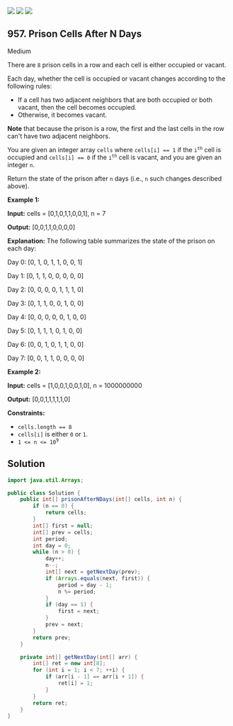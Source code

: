 [![](https://img.shields.io/github/stars/javadev/LeetCode-in-Java?label=Stars&style=flat-square)](https://github.com/javadev/LeetCode-in-Java)
[![](https://img.shields.io/github/forks/javadev/LeetCode-in-Java?label=Fork%20me%20on%20GitHub%20&style=flat-square)](https://github.com/javadev/LeetCode-in-Java/fork)
[![](https://img.shields.io/badge/-LeetCode%20in%20Kotlin-blue?style=flat-square)](https://github.com/javadev/LeetCode-in-Kotlin)

## 957\. Prison Cells After N Days

Medium

There are `8` prison cells in a row and each cell is either occupied or vacant.

Each day, whether the cell is occupied or vacant changes according to the following rules:

*   If a cell has two adjacent neighbors that are both occupied or both vacant, then the cell becomes occupied.
*   Otherwise, it becomes vacant.

**Note** that because the prison is a row, the first and the last cells in the row can't have two adjacent neighbors.

You are given an integer array `cells` where `cells[i] == 1` if the <code>i<sup>th</sup></code> cell is occupied and `cells[i] == 0` if the <code>i<sup>th</sup></code> cell is vacant, and you are given an integer `n`.

Return the state of the prison after `n` days (i.e., `n` such changes described above).

**Example 1:**

**Input:** cells = [0,1,0,1,1,0,0,1], n = 7

**Output:** [0,0,1,1,0,0,0,0]

**Explanation:** The following table summarizes the state of the prison on each day:

Day 0: [0, 1, 0, 1, 1, 0, 0, 1]

Day 1: [0, 1, 1, 0, 0, 0, 0, 0]

Day 2: [0, 0, 0, 0, 1, 1, 1, 0]

Day 3: [0, 1, 1, 0, 0, 1, 0, 0]

Day 4: [0, 0, 0, 0, 0, 1, 0, 0]

Day 5: [0, 1, 1, 1, 0, 1, 0, 0]

Day 6: [0, 0, 1, 0, 1, 1, 0, 0]

Day 7: [0, 0, 1, 1, 0, 0, 0, 0]

**Example 2:**

**Input:** cells = [1,0,0,1,0,0,1,0], n = 1000000000

**Output:** [0,0,1,1,1,1,1,0]

**Constraints:**

*   `cells.length == 8`
*   `cells[i]` is either `0` or `1`.
*   <code>1 <= n <= 10<sup>9</sup></code>

## Solution

```java
import java.util.Arrays;

public class Solution {
    public int[] prisonAfterNDays(int[] cells, int n) {
        if (n == 0) {
            return cells;
        }
        int[] first = null;
        int[] prev = cells;
        int period;
        int day = 0;
        while (n > 0) {
            day++;
            n--;
            int[] next = getNextDay(prev);
            if (Arrays.equals(next, first)) {
                period = day - 1;
                n %= period;
            }
            if (day == 1) {
                first = next;
            }
            prev = next;
        }
        return prev;
    }

    private int[] getNextDay(int[] arr) {
        int[] ret = new int[8];
        for (int i = 1; i < 7; ++i) {
            if (arr[i - 1] == arr[i + 1]) {
                ret[i] = 1;
            }
        }
        return ret;
    }
}
```